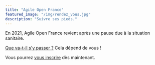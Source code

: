 ```yaml
---
title: "Agile Open France"
featured_image: "/img/rendez_vous.jpg"
description: "Suivre ses pieds."
---
```


En 2021, Agile Open France revient après une pause due à la situation sanitaire.

[Que va-t-il s'y passer ?](esprit) Cela dépend de vous !

Vous pourrez [vous inscrire](inscription) dès maintenant.

